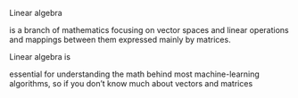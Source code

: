 Linear algebra

 is a branch of mathematics focusing on vector spaces and linear operations and mappings between them expressed mainly by matrices. 

Linear algebra is 

































essential for understanding the math behind most machine-learning algorithms, so if you don’t know much about vectors and matrices

